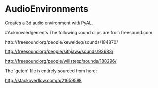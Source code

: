 # AudioEnvironments
Creates a 3d audio environment with PyAL. 

#Acknowledgements
The following sound clips are from freesound.com.

http://freesound.org/people/keweldog/sounds/184870/

http://freesound.org/people/sithjawa/sounds/93683/

http://freesound.org/people/willstepp/sounds/188296/


The 'getch' file is entirely sourced from here:

http://stackoverflow.com/a/21659588


